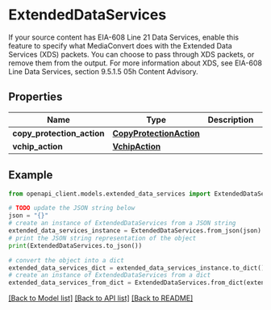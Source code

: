 # ExtendedDataServices

If your source content has EIA-608 Line 21 Data Services, enable this feature to specify what MediaConvert does with the Extended Data Services (XDS) packets. You can choose to pass through XDS packets, or remove them from the output. For more information about XDS, see EIA-608 Line Data Services, section 9.5.1.5 05h Content Advisory.

## Properties

Name | Type | Description | Notes
------------ | ------------- | ------------- | -------------
**copy_protection_action** | [**CopyProtectionAction**](CopyProtectionAction.md) |  | [optional] 
**vchip_action** | [**VchipAction**](VchipAction.md) |  | [optional] 

## Example

```python
from openapi_client.models.extended_data_services import ExtendedDataServices

# TODO update the JSON string below
json = "{}"
# create an instance of ExtendedDataServices from a JSON string
extended_data_services_instance = ExtendedDataServices.from_json(json)
# print the JSON string representation of the object
print(ExtendedDataServices.to_json())

# convert the object into a dict
extended_data_services_dict = extended_data_services_instance.to_dict()
# create an instance of ExtendedDataServices from a dict
extended_data_services_from_dict = ExtendedDataServices.from_dict(extended_data_services_dict)
```
[[Back to Model list]](../README.md#documentation-for-models) [[Back to API list]](../README.md#documentation-for-api-endpoints) [[Back to README]](../README.md)


